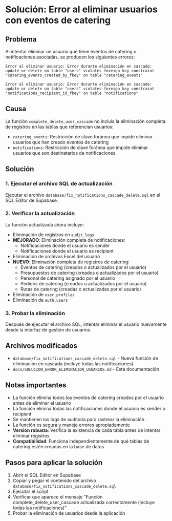 # Solución: Error al eliminar usuarios con eventos de catering

## Problema
Al intentar eliminar un usuario que tiene eventos de catering o notificaciones asociadas, se producen los siguientes errores:

```
Error al eliminar usuario: Error durante eliminación en cascada: update or delete on table "users" violates foreign key constraint "catering_events_created_by_fkey" on table "catering_events"
```

```
Error al eliminar usuario: Error durante eliminación en cascada: update or delete on table "users" violates foreign key constraint "notifications_recipient_id_fkey" on table "notifications"
```

## Causa
La función `complete_delete_user_cascade` no incluía la eliminación completa de registros en las tablas que referencian usuarios:
- `catering_events`: Restricción de clave foránea que impide eliminar usuarios que han creado eventos de catering
- `notifications`: Restricción de clave foránea que impide eliminar usuarios que son destinatarios de notificaciones

## Solución

### 1. Ejecutar el archivo SQL de actualización
Ejecutar el archivo `database/fix_notifications_cascade_delete.sql` en el SQL Editor de Supabase.

### 2. Verificar la actualización
La función actualizada ahora incluye:
- Eliminación de registros en `audit_logs`
- **MEJORADO**: Eliminación completa de notificaciones:
  - Notificaciones donde el usuario es sender
  - Notificaciones donde el usuario es recipient
- Eliminación de archivos Excel del usuario
- **NUEVO**: Eliminación completa de registros de catering:
  - Eventos de catering (creados o actualizados por el usuario)
  - Presupuestos de catering (creados o actualizados por el usuario)
  - Personal de catering asignado por el usuario
  - Pedidos de catering (creados o actualizados por el usuario)
  - Rutas de catering (creadas o actualizadas por el usuario)
- Eliminación de `user_profiles`
- Eliminación de `auth.users`

### 3. Probar la eliminación
Después de ejecutar el archivo SQL, intentar eliminar el usuario nuevamente desde la interfaz de gestión de usuarios.

## Archivos modificados
- `database/fix_notifications_cascade_delete.sql` - Nueva función de eliminación en cascada (incluye todas las notificaciones)
- `docs/SOLUCION_ERROR_ELIMINACION_USUARIOS.md` - Esta documentación

## Notas importantes
- La función elimina todos los eventos de catering creados por el usuario antes de eliminar el usuario
- La función elimina todas las notificaciones donde el usuario es sender o recipient
- Se mantienen los logs de auditoría para rastrear la eliminación
- La función es segura y maneja errores apropiadamente
- **Versión robusta**: Verifica la existencia de cada tabla antes de intentar eliminar registros
- **Compatibilidad**: Funciona independientemente de qué tablas de catering estén creadas en la base de datos

## Pasos para aplicar la solución

1. Abrir el SQL Editor en Supabase
2. Copiar y pegar el contenido del archivo `database/fix_notifications_cascade_delete.sql`
3. Ejecutar el script
4. Verificar que aparece el mensaje "Función complete_delete_user_cascade actualizada correctamente (incluye todas las notificaciones)"
5. Probar la eliminación de usuarios desde la aplicación 